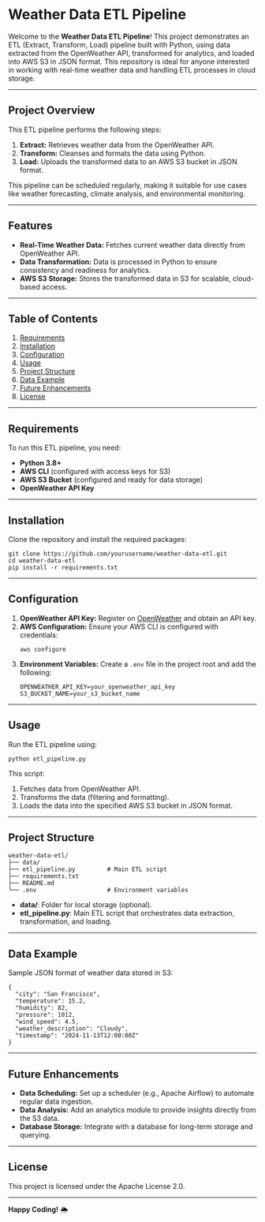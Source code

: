 <h1>Weather Data ETL Pipeline</h1>

<p>Welcome to the <strong>Weather Data ETL Pipeline</strong>! This project demonstrates an ETL (Extract, Transform, Load) pipeline built with Python, using data extracted from the OpenWeather API, transformed for analytics, and loaded into AWS S3 in JSON format. This repository is ideal for anyone interested in working with real-time weather data and handling ETL processes in cloud storage.</p>

<hr>

<h2>Project Overview</h2>
<p>This ETL pipeline performs the following steps:</p>
<ol>
  <li><strong>Extract:</strong> Retrieves weather data from the OpenWeather API.</li>
  <li><strong>Transform:</strong> Cleanses and formats the data using Python.</li>
  <li><strong>Load:</strong> Uploads the transformed data to an AWS S3 bucket in JSON format.</li>
</ol>
<p>This pipeline can be scheduled regularly, making it suitable for use cases like weather forecasting, climate analysis, and environmental monitoring.</p>

<hr>

<h2>Features</h2>
<ul>
  <li><strong>Real-Time Weather Data:</strong> Fetches current weather data directly from OpenWeather API.</li>
  <li><strong>Data Transformation:</strong> Data is processed in Python to ensure consistency and readiness for analytics.</li>
  <li><strong>AWS S3 Storage:</strong> Stores the transformed data in S3 for scalable, cloud-based access.</li>
</ul>

<hr>

<h2>Table of Contents</h2>
<ol>
  <li><a href="#requirements">Requirements</a></li>
  <li><a href="#installation">Installation</a></li>
  <li><a href="#configuration">Configuration</a></li>
  <li><a href="#usage">Usage</a></li>
  <li><a href="#project-structure">Project Structure</a></li>
  <li><a href="#data-example">Data Example</a></li>
  <li><a href="#future-enhancements">Future Enhancements</a></li>
  <li><a href="#license">License</a></li>
</ol>

<hr>

<h2 id="requirements">Requirements</h2>
<p>To run this ETL pipeline, you need:</p>
<ul>
  <li><strong>Python 3.8+</strong></li>
  <li><strong>AWS CLI</strong> (configured with access keys for S3)</li>
  <li><strong>AWS S3 Bucket</strong> (configured and ready for data storage)</li>
  <li><strong>OpenWeather API Key</strong></li>
</ul>

<hr>

<h2 id="installation">Installation</h2>
<p>Clone the repository and install the required packages:</p>
<pre><code>git clone https://github.com/yourusername/weather-data-etl.git
cd weather-data-etl
pip install -r requirements.txt
</code></pre>

<hr>

<h2 id="configuration">Configuration</h2>
<ol>
  <li><strong>OpenWeather API Key:</strong> Register on <a href="https://openweathermap.org/api">OpenWeather</a> and obtain an API key.</li>
  <li><strong>AWS Configuration:</strong> Ensure your AWS CLI is configured with credentials:
    <pre><code>aws configure</code></pre>
  </li>
  <li><strong>Environment Variables:</strong> Create a <code>.env</code> file in the project root and add the following:
    <pre><code>OPENWEATHER_API_KEY=your_openweather_api_key
S3_BUCKET_NAME=your_s3_bucket_name
</code></pre>
  </li>
</ol>

<hr>

<h2 id="usage">Usage</h2>
<p>Run the ETL pipeline using:</p>
<pre><code>python etl_pipeline.py</code></pre>
<p>This script:</p>
<ol>
  <li>Fetches data from OpenWeather API.</li>
  <li>Transforms the data (filtering and formatting).</li>
  <li>Loads the data into the specified AWS S3 bucket in JSON format.</li>
</ol>

<hr>

<h2 id="project-structure">Project Structure</h2>
<pre><code>weather-data-etl/
├── data/
├── etl_pipeline.py         # Main ETL script
├── requirements.txt
├── README.md
└── .env                    # Environment variables
</code></pre>
<ul>
  <li><strong>data/</strong>: Folder for local storage (optional).</li>
  <li><strong>etl_pipeline.py</strong>: Main ETL script that orchestrates data extraction, transformation, and loading.</li>
</ul>

<hr>

<h2 id="data-example">Data Example</h2>
<p>Sample JSON format of weather data stored in S3:</p>
<pre><code>{
  "city": "San Francisco",
  "temperature": 15.2,
  "humidity": 82,
  "pressure": 1012,
  "wind_speed": 4.5,
  "weather_description": "Cloudy",
  "timestamp": "2024-11-13T12:00:00Z"
}
</code></pre>

<hr>

<h2 id="future-enhancements">Future Enhancements</h2>
<ul>
  <li><strong>Data Scheduling:</strong> Set up a scheduler (e.g., Apache Airflow) to automate regular data ingestion.</li>
  <li><strong>Data Analysis:</strong> Add an analytics module to provide insights directly from the S3 data.</li>
  <li><strong>Database Storage:</strong> Integrate with a database for long-term storage and querying.</li>
</ul>

<hr>

<h2 id="license">License</h2>
<p>This project is licensed under the Apache License 2.0.</p>

<hr>

<p><strong>Happy Coding!</strong> 🌦️</p>
